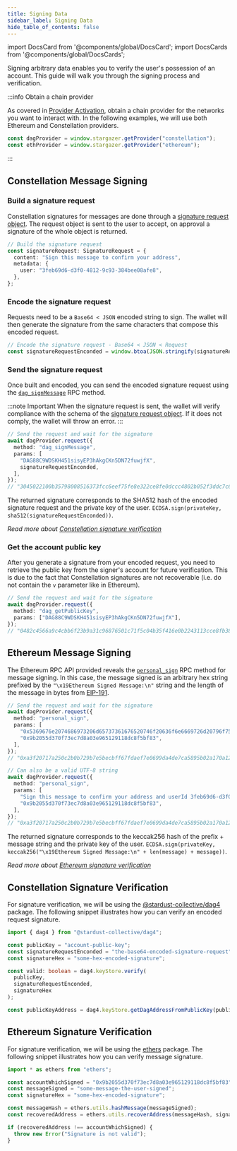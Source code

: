 ```yaml
---
title: Signing Data
sidebar_label: Signing Data
hide_table_of_contents: false
---
```


import DocsCard from '@components/global/DocsCard';
import DocsCards from '@components/global/DocsCards';

<head>
  <meta
    name="description"
    content="Signing arbitrary data enables you to verify the user's possession of an account. This guide will walk you through the signing process and verification."
  />
</head>

<intro-end />

Signing arbitrary data enables you to verify the user's possession of an account. This guide will walk you through the signing process and verification.

:::info Obtain a chain provider

As covered in [Provider Activation](./providerActivation.md#obtain-a-chainprovider), obtain a chain provider for the networks you want to interact with. In the following examples, we will use both Ethereum and Constellation providers.

```typescript title="TypeScript"
const dagProvider = window.stargazer.getProvider("constellation");
const ethProvider = window.stargazer.getProvider("ethereum");
```

:::

## Constellation Message Signing

### Build a signature request

Constellation signatures for messages are done through a [signature request object](../APIReference/constellationRPCAPI/dag_signMessage.md#tst-signaturerequest). The request object is sent to the user to accept, on approval a signature of the whole object is returned.

```typescript title="TypeScript"
// Build the signature request
const signatureRequest: SignatureRequest = {
  content: "Sign this message to confirm your address",
  metadata: {
    user: "3feb69d6-d3f0-4812-9c93-384bee08afe8",
  },
};
```

### Encode the signature request

Requests need to be a `Base64 < JSON` encoded string to sign. The wallet will then generate the signature from the same characters that compose this encoded request.

```typescript title="TypeScript"
// Encode the signature request - Base64 < JSON < Request
const signatureRequestEnconded = window.btoa(JSON.stringify(signatureRequest));
```

### Send the signature request

Once built and encoded, you can send the encoded signature request using the [`dag_signMessage`](../APIReference/constellationRPCAPI/dag_signMessage.md) RPC method.

:::note Important
When the signature request is sent, the wallet will verify compliance with the schema of the [signature request object](../APIReference/constellationRPCAPI/dag_signMessage.md#tst-signaturerequest). If it does not comply, the wallet will throw an error.
:::

```typescript title="TypeScript"
// Send the request and wait for the signature
await dagProvider.request({
  method: "dag_signMessage",
  params: [
    "DAG88C9WDSKH451sisyEP3hAkgCKn5DN72fuwjfX",
    signatureRequestEnconded,
  ],
});
// "3045022100b35798008516373fcc6eef75fe8e322ce8fe0dccc4802b052f3ddc7c6b5dc2900220154cac1e4f3e7d9a64f4ed9d2a518221b273fe782f037a5842725054f1c62280"
```

The returned signature corresponds to the SHA512 hash of the encoded signature request and the private key of the user.
`ECDSA.sign(privateKey, sha512(signatureRequestEnconded))`.

_Read more about [Constellation signature verification](#constellation-signature-verification)_

### Get the account public key

After you generate a signature from your encoded request, you need to retrieve the public key from the signer's account for future verification. This is due to the fact that Constellation signatures are not recoverable (i.e. do not contain the `v` parameter like in Ethereum).

```typescript title="TypeScript"
// Send the request and wait for the signature
await dagProvider.request({
  method: "dag_getPublicKey",
  params: ["DAG88C9WDSKH451sisyEP3hAkgCKn5DN72fuwjfX"],
});
// "0482c4566a9c4cbb6f23b9a31c96876501c71f5c04b35f416e0b2243113cce8fb386a2db0b3881d1c908d33465748b948649165a6705904120238999eed6eed1f4"
```

## Ethereum Message Signing

The Ethereum RPC API provided reveals the [`personal_sign`](../APIReference/ethereumRPCAPI/personal_sign.md) RPC method for message signing. In this case, the message signed is an arbitrary hex string prefixed by the `"\x19Ethereum Signed Message:\n"` string and the length of the message in bytes from [EIP-191](https://eips.ethereum.org/EIPS/eip-191#specification).

```typescript title="TypeScript"
// Send the request and wait for the signature
await dagProvider.request({
  method: "personal_sign",
  params: [
    "0x5369676e2074686973206d65737361676520746f20636f6e6669726d20796f7572206164647265737320616e64207573657249642033666562363964362d643366302d343831322d396339332d333834626565303861666538",
    "0x9b2055d370f73ec7d8a03e965129118dc8f5bf83",
  ],
});
// "0xa3f20717a250c2b0b729b7e5becbff67fdaef7e0699da4de7ca5895b02a170a12d887fd3b17bfdce3481f10bea41f45ba9f709d39ce8325427b57afcfc994cee1b"

// Can also be a valid UTF-8 string
await dagProvider.request({
  method: "personal_sign",
  params: [
    "Sign this message to confirm your address and userId 3feb69d6-d3f0-4812-9c93-384bee08afe8",
    "0x9b2055d370f73ec7d8a03e965129118dc8f5bf83",
  ],
});
// "0xa3f20717a250c2b0b729b7e5becbff67fdaef7e0699da4de7ca5895b02a170a12d887fd3b17bfdce3481f10bea41f45ba9f709d39ce8325427b57afcfc994cee1b"
```

The returned signature corresponds to the keccak256 hash of the prefix + message string and the private key of the user.
`ECDSA.sign(privateKey, keccak256("\x19Ethereum Signed Message:\n" + len(message) + message))`.

_Read more about [Ethereum signature verification](#ethereum-signature-verification)_

## Constellation Signature Verification

For signature verification, we will be using the [@stardust-collective/dag4](https://www.npmjs.com/package/@stardust-collective/dag4) package. The following snippet illustrates how you can verify an encoded request signature.

```typescript title="TypeScript"
import { dag4 } from "@stardust-collective/dag4";

const publicKey = "account-public-key";
const signatureRequestEnconded = "the-base64-encoded-signature-request";
const signatureHex = "some-hex-encoded-signature";

const valid: boolean = dag4.keyStore.verify(
  publicKey,
  signatureRequestEnconded,
  signatureHex
);

const publicKeyAddress = dag4.keyStore.getDagAddressFromPublicKey(publicKey);
```

## Ethereum Signature Verification

For signature verification, we will be using the [ethers](https://www.npmjs.com/package/ethers) package. The following snippet illustrates how you can verify message signature.

```typescript title="TypeScript"
import * as ethers from "ethers";

const accountWhichSigned = "0x9b2055d370f73ec7d8a03e965129118dc8f5bf83";
const messageSigned = "some-message-the-user-signed";
const signatureHex = "some-hex-encoded-signature";

const messageHash = ethers.utils.hashMessage(messageSigned);
const recoveredAddress = ethers.utils.recoverAddress(messageHash, signatureHex);

if (recoveredAddress !== accountWhichSigned) {
  throw new Error("Signature is not valid");
}
```
